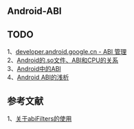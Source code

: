 
## Android-ABI         

## TODO      
1、[developer.android.google.cn - ABI 管理](https://developer.android.google.cn/ndk/guides/abis)       
2、[Android的.so文件、ABI和CPU的关系](https://blog.csdn.net/xx326664162/article/details/51163905)          
3、[Android中的ABI](https://www.jianshu.com/p/170f65439844)          
4、[Android ABI的浅析](https://www.jianshu.com/p/d2119b3880d8)      

## 参考文献         
1、[关于abiFilters的使用](https://blog.csdn.net/wove55678/article/details/52313208)      


